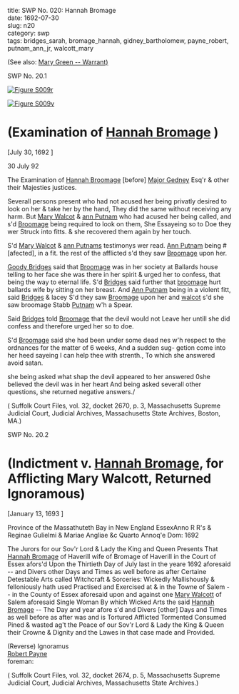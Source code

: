 title: SWP No. 020: Hannah Bromage  
date: 1692-07-30  
slug: n20  
category: swp  
tags: bridges_sarah, bromage_hannah, gidney_bartholomew, payne_robert, putnam_ann_jr, walcott_mary


(See also: [Mary Green -- Warrant)](/n64.html#n64.1)


<div markdown class="doc" id="n20.1">

<div class="doc_id">SWP No. 20.1</div>


<span markdown class="figure">[![Figure S009r](archives/Suffolk/small/S009A.jpg)](archives/Suffolk/large/S009A.jpg)</span>

<span markdown class="figure">[![Figure S009v](archives/Suffolk/small/S009B.jpg)](archives/Suffolk/large/S009B.jpg)</span>

# (Examination of [Hannah Bromage](/tag/bromage_hannah.html) )

[July 30, 1692 ]

30 July  92

The Examination of [Hannah Broomage](/tag/bromage_hannah.html) [before]  [Major Gedney](/tag/gidney_bartholomew.html) Esq'r & other their Majesties justices.

Severall persons present who had not acused her being privatly desired to look on her & take her by the hand, They did the same without receiving any harm. But [Mary Walcot](/tag/walcott_mary.html) & [ann Putnam](/tag/putnam_ann_jr.html) who had  acused her being called, and s'd [Broomage](/tag/bromage_hannah.html) being required to look on  them, She Essayeing so to Doe they wer Struck into fitts. & she recovered them again by her touch.

S'd [Mary Walcot](/tag/walcott_mary.html) & [ann Putnams](/tag/putnam_ann_jr.html)  testimonys wer read. [Ann Putnam](/tag/putnam_ann_jr.html) being #[afected], in a fit. the rest  of the afflicted s'd they saw [Broomage](/tag/bromage_hannah.html) upon her.

[Goody Bridges](/tag/bridges_sarah.html) said that [Broomage](/tag/bromage_hannah.html) was in her society at Ballards  house telling to her face she was there in her spirit & urged her to  confess, that being the way to eternal life. S'd [Bridges](/tag/bridges_sarah.html) said further  that [broomage](/tag/bromage_hannah.html) hurt ballards wife by sitting on her breast. And [Ann Putnam](/tag/putnam_ann_jr.html) being in a violent fitt, said [Bridges](/tag/bridges_sarah.html) & lacey S'd they saw  [Broomage](/tag/bromage_hannah.html) upon her and [walcot](/tag/walcott_mary.html) s'd she saw broomage Stabb [Putnam](/tag/putnam_ann_jr.html) w'h a Spear.

Said [Bridges](/tag/bridges_sarah.html) told [Broomage](/tag/bromage_hannah.html) that the devil would  not Leave her untill she did confess and therefore urged her so to  doe.

S'd [Broomage](/tag/bromage_hannah.html) said she had been under some dead nes w'h respect to the ordnances for the matter of 6 weeks, And a sudden sug-  getion come into her heed sayeing I can help thee with strenth., To  which she answered avoid satan.

she being asked what shap the devil appeared to her answered 0she believed the devil was in her heart And being asked severall other  questions, she returned negative answers./

( Suffolk Court Files, vol. 32, docket 2670, p. 3, Massachusetts Supreme Judicial Court, Judicial Archives, Massachusetts State Archives, Boston, MA.)


</div>



<div markdown class="doc" id="n20.2">

<div class="doc_id">SWP No. 20.2</div>



# (Indictment v. [Hannah Bromage](/tag/bromage_hannah.html), for Afflicting Mary Walcott, Returned Ignoramous)

[January 13, 1693 ]

Province of the Massathuteth  Bay in New England  EssexAnno R R's & Reginae Gulielmi  & Mariae Angliae &c Quarto  Annoq'e Dom: 1692

The Jurors for our Sov'r Lord & Lady the King and Queen Presents That [Hannah Bromage](/tag/bromage_hannah.html) of Haverill wife of Bromage of  Haverill in the Court of Essex afors'd Upon the Thirtieth Day of July last in the yeare 1692 aforesaid -- and Divers other Days and  Times as well before as after Certaine Detestable Arts called Witchcraft & Sorceries: Wickedly Mallishously & felloniously hath used  Practised and Exercised at & in the Towne of Salem -- in the County  of Essex aforesaid upon and against one [Mary Walcott](/tag/walcott_mary.html) of Salem aforesaid Single Woman By which Wicked Arts the said [Hannah Bromage](/tag/bromage_hannah.html) -- The Day and year afore s'd and Divers [other] Days and Times as well before as after was and is Tortured Afflicted Tormented Consumed Pined & wasted ag't the Peace of our Sov'r Lord  & Lady the King & Queen their Crowne & Dignity and the Lawes in that case made and Provided.

(Reverse) Ignoramus  
[Robert Payne](/tag/payne_robert.html)  
foreman:

( Suffolk Court Files, vol. 32, docket 2674, p. 5, Massachusetts Supreme Judicial Court, Judicial Archives, Massachusetts State Archives.)


</div>
